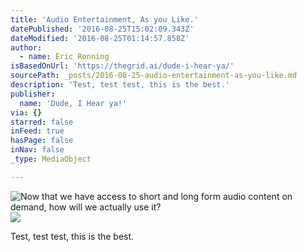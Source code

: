 ```yaml
---
title: 'Audio Entertainment, As you Like.'
datePublished: '2016-08-25T15:02:09.343Z'
dateModified: '2016-08-25T01:14:57.858Z'
author:
  - name: Eric Ronning
isBasedOnUrl: 'https://thegrid.ai/dude-i-hear-ya/'
sourcePath: _posts/2016-08-25-audio-entertainment-as-you-like.md
description: 'Test, test test, this is the best.'
publisher:
  name: 'Dude, I Hear ya!'
via: {}
starred: false
inFeed: true
hasPage: false
inNav: false
_type: MediaObject

---
```

![Now that we have access to short and long form audio content on demand, how will we actually use it?](https://the-grid-user-content.s3-us-west-2.amazonaws.com/1258c589-b9c3-4246-bef6-b336e8057110.jpg)
![](https://the-grid-user-content.s3-us-west-2.amazonaws.com/5e92098a-5dd2-44b3-8c14-a09c82c5821a.jpg)

Test, test test, this is the best.